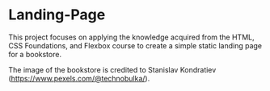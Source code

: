 # Landing-Page

This project focuses on applying the knowledge acquired from the HTML, CSS Foundations, and Flexbox course to create a simple static landing page for a bookstore. 

The image of the bookstore is credited to Stanislav Kondratiev (https://www.pexels.com/@technobulka/).
